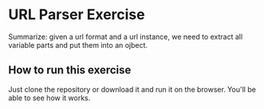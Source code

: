 # URL Parser Exercise

Summarize: given a url format and a url instance, we need to extract all variable parts and put them into an ojbect.

## How to run this exercise

Just clone the repository or download it and run it on the browser. You'll be able to see how it works.